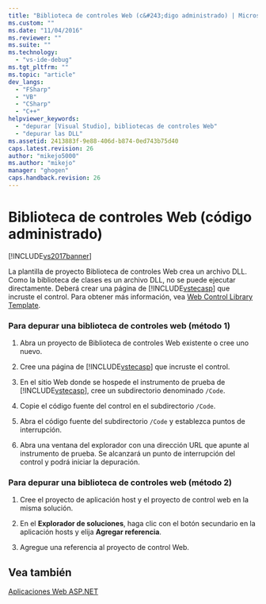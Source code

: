 ```yaml
---
title: "Biblioteca de controles Web (c&#243;digo administrado) | Microsoft Docs"
ms.custom: ""
ms.date: "11/04/2016"
ms.reviewer: ""
ms.suite: ""
ms.technology: 
  - "vs-ide-debug"
ms.tgt_pltfrm: ""
ms.topic: "article"
dev_langs: 
  - "FSharp"
  - "VB"
  - "CSharp"
  - "C++"
helpviewer_keywords: 
  - "depurar [Visual Studio], bibliotecas de controles Web"
  - "depurar las DLL"
ms.assetid: 2413883f-9e88-406d-b874-0ed743b75d40
caps.latest.revision: 26
author: "mikejo5000"
ms.author: "mikejo"
manager: "ghogen"
caps.handback.revision: 26
---
```

# Biblioteca de controles Web (c&#243;digo administrado)
[!INCLUDE[vs2017banner](../code-quality/includes/vs2017banner.md)]

La plantilla de proyecto Biblioteca de controles Web crea un archivo DLL.  Como la biblioteca de clases es un archivo DLL, no se puede ejecutar directamente.  Deberá crear una página de [!INCLUDE[vstecasp](../code-quality/includes/vstecasp_md.md)] que incruste el control.  Para obtener más información, vea [Web Control Library Template](http://msdn.microsoft.com/es-es/00666b07-71d2-4ace-a13c-cc130a3ce372).  
  
### Para depurar una biblioteca de controles web \(método 1\)  
  
1.  Abra un proyecto de Biblioteca de controles Web existente o cree uno nuevo.  
  
2.  Cree una página de [!INCLUDE[vstecasp](../code-quality/includes/vstecasp_md.md)] que incruste el control.  
  
3.  En el sitio Web donde se hospede el instrumento de prueba de [!INCLUDE[vstecasp](../code-quality/includes/vstecasp_md.md)], cree un subdirectorio denominado `/Code`.  
  
4.  Copie el código fuente del control en el subdirectorio `/Code`.  
  
5.  Abra el código fuente del subdirectorio `/Code` y establezca puntos de interrupción.  
  
6.  Abra una ventana del explorador con una dirección URL que apunte al instrumento de prueba.  Se alcanzará un punto de interrupción del control y podrá iniciar la depuración.  
  
### Para depurar una biblioteca de controles web \(método 2\)  
  
1.  Cree el proyecto de aplicación host y el proyecto de control web en la misma solución.  
  
2.  En el **Explorador de soluciones**, haga clic con el botón secundario en la aplicación hosts y elija **Agregar referencia**.  
  
3.  Agregue una referencia al proyecto de control Web.  
  
## Vea también  
 [Aplicaciones Web ASP.NET](../debugger/debugging-preparation-aspnet-web-applications.md)